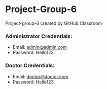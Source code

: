 # Project-Group-6
Project-group-6 created by GitHub Classroom

### Administrator Credentials:

- Email: admin@admin.com
- Password: Hello123

### Doctor Credentials:
- Email: doctor@doctor.com
- Password: Hello123


